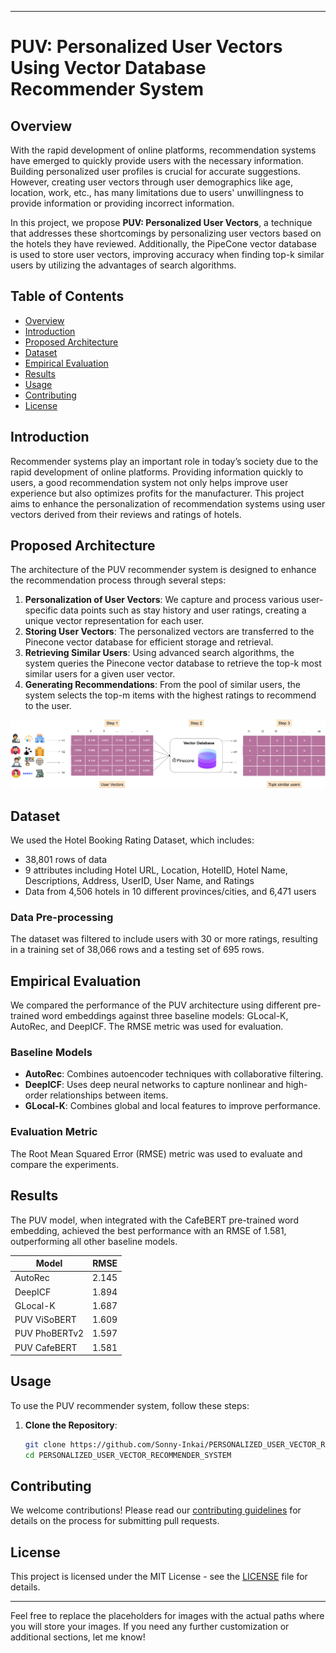 

---

# PUV: Personalized User Vectors Using Vector Database Recommender System

## Overview

With the rapid development of online platforms, recommendation systems have emerged to quickly provide users with the necessary information. Building personalized user profiles is crucial for accurate suggestions. However, creating user vectors through user demographics like age, location, work, etc., has many limitations due to users' unwillingness to provide information or providing incorrect information.

In this project, we propose **PUV: Personalized User Vectors**, a technique that addresses these shortcomings by personalizing user vectors based on the hotels they have reviewed. Additionally, the PipeCone vector database is used to store user vectors, improving accuracy when finding top-k similar users by utilizing the advantages of search algorithms.

## Table of Contents

- [Overview](#overview)
- [Introduction](#introduction)
- [Proposed Architecture](#proposed-architecture)
- [Dataset](#dataset)
- [Empirical Evaluation](#empirical-evaluation)
- [Results](#results)
- [Usage](#usage)
- [Contributing](#contributing)
- [License](#license)

## Introduction

Recommender systems play an important role in today’s society due to the rapid development of online platforms. Providing information quickly to users, a good recommendation system not only helps improve user experience but also optimizes profits for the manufacturer. This project aims to enhance the personalization of recommendation systems using user vectors derived from their reviews and ratings of hotels.

## Proposed Architecture

The architecture of the PUV recommender system is designed to enhance the recommendation process through several steps:

1. **Personalization of User Vectors**: We capture and process various user-specific data points such as stay history and user ratings, creating a unique vector representation for each user.
2. **Storing User Vectors**: The personalized vectors are transferred to the Pinecone vector database for efficient storage and retrieval.
3. **Retrieving Similar Users**: Using advanced search algorithms, the system queries the Pinecone vector database to retrieve the top-k most similar users for a given user vector.
4. **Generating Recommendations**: From the pool of similar users, the system selects the top-m items with the highest ratings to recommend to the user.

![Architecture Diagram](https://github.com/Sonny-Inkai/PERSONALIZED_USER_VECTOR_RECOMMENDER_SYSTEM/blob/main/image/PUV.png)

## Dataset

We used the Hotel Booking Rating Dataset, which includes:

- 38,801 rows of data
- 9 attributes including Hotel URL, Location, HotelID, Hotel Name, Descriptions, Address, UserID, User Name, and Ratings
- Data from 4,506 hotels in 10 different provinces/cities, and 6,471 users


### Data Pre-processing

The dataset was filtered to include users with 30 or more ratings, resulting in a training set of 38,066 rows and a testing set of 695 rows.

## Empirical Evaluation

We compared the performance of the PUV architecture using different pre-trained word embeddings against three baseline models: GLocal-K, AutoRec, and DeepICF. The RMSE metric was used for evaluation.

### Baseline Models

- **AutoRec**: Combines autoencoder techniques with collaborative filtering.
- **DeepICF**: Uses deep neural networks to capture nonlinear and high-order relationships between items.
- **GLocal-K**: Combines global and local features to improve performance.

### Evaluation Metric

The Root Mean Squared Error (RMSE) metric was used to evaluate and compare the experiments.

## Results

The PUV model, when integrated with the CafeBERT pre-trained word embedding, achieved the best performance with an RMSE of 1.581, outperforming all other baseline models.

| Model         | RMSE  |
|---------------|-------|
| AutoRec       | 2.145 |
| DeepICF       | 1.894 |
| GLocal-K      | 1.687 |
| PUV ViSoBERT  | 1.609 |
| PUV PhoBERTv2 | 1.597 |
| PUV CafeBERT  | 1.581 |



## Usage

To use the PUV recommender system, follow these steps:

1. **Clone the Repository**:
   ```sh
   git clone https://github.com/Sonny-Inkai/PERSONALIZED_USER_VECTOR_RECOMMENDER_SYSTEM.git
   cd PERSONALIZED_USER_VECTOR_RECOMMENDER_SYSTEM
   ```

## Contributing

We welcome contributions! Please read our [contributing guidelines](CONTRIBUTING.md) for details on the process for submitting pull requests.

## License

This project is licensed under the MIT License - see the [LICENSE](LICENSE) file for details.

---

Feel free to replace the placeholders for images with the actual paths where you will store your images. If you need any further customization or additional sections, let me know!
